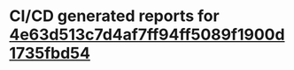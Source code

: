 # CI/CD generated reports for [4e63d513c7d4af7ff94ff5089f1900d1735fbd54](https://github.com/hydephp/develop/commit/4e63d513c7d4af7ff94ff5089f1900d1735fbd54)
